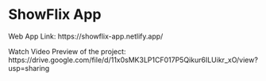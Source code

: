 # ShowFlix App

<p>Web App Link: https://showflix-app.netlify.app/ </p>
<p>Watch Video Preview of the project: https://drive.google.com/file/d/11x0sMK3LP1CF017P5Qikur6ILUikr_xO/view?usp=sharing </p>
